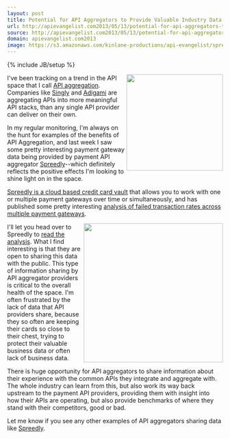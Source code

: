 ```yaml
---
layout: post
title: Potential for API Aggregators to Provide Valuable Industry Data
url: http://apievangelist.com2013/05/13/potential-for-api-aggregators-to-provide-valuable-industry-data/
source: http://apievangelist.com2013/05/13/potential-for-api-aggregators-to-provide-valuable-industry-data/
domain: apievangelist.com2013
image: https://s3.amazonaws.com/kinlane-productions/api-evangelist/spreedly/spreedly-logo.png
---
```

{% include JB/setup %}
<p><a href="https://spreedly.com/"><img src="https://s3.amazonaws.com/kinlane-productions/api-evangelist/spreedly/spreedly-logo.png" border="0" width="225" align="right" /></a></p>
<p>I've been tracking on a trend in the API space that I call <a href="http://aggregation.apievangelist.com/">API aggregation</a>.  Companies like <a href="http://singly.com" title="Singly">Singly</a> and <a href="http://www.adigami.com/" title="Adigami">Adigami</a> are aggregating APIs into more meaningful API stacks, than any single API provider can deliver on their own.</p>
<p>In my regular monitoring, I'm always on the hunt for examples of the benefits of API Aggregation, and last week I saw some pretty interesting payment gateway data being provided by payment API aggregator <a href="http://spreedly.com" title="Payment API Aggregator">Spreedly</a>--which definitely reflects the positive effects I'm looking to shine light on in the space. &nbsp;</p>
<p><a href="https://spreedly.com/">Spreedly is a cloud based credit card vault</a> that allows you to work with one or multiple payment gateways over time or simultaneously, and has published some pretty interesting <a href="http://blog.spreedly.com/2013/05/08/failed-transaction-rates-by-payment-gateways/">analysis of failed transaction rates across multiple payment gateways</a>.</p>
<p><a href="http://blog.spreedly.com/2013/05/08/failed-transaction-rates-by-payment-gateways/"><img src="https://s3.amazonaws.com/kinlane-productions/api-evangelist/spreedly/spreedly-success-failure-stats.png" border="0" width="325" align="right" /></a></p>
<p>I'll let you head over to Spreedly to <a href="http://blog.spreedly.com/2013/05/08/failed-transaction-rates-by-payment-gateways/">read the analysis</a>.  What I find interesting is that they are open to sharing this data with the public.  This type of information sharing by API aggregator providers is critical to the overall health of the space. I'm often frustrated by the lack of data that API providers share, because they so often are keeping their cards so close to their chest, trying to protect their valuable business data or often lack of business data.</p>
<p>There is huge opportunity for API aggregators to share information about their experience with the common APIs they integrate and aggregate with.  The whole industry can learn from this, but also work its way back upstream to the payment API providers, providing them with insight into how their APIs are operating, but also provide benchmarks of where they stand with their competitors, good or bad.</p>
<p>Let me know if you see any other examples of API aggregators sharing data like <a href="http://spreedly.com" title="Payment API Aggregator">Spreedly</a>.</p>
